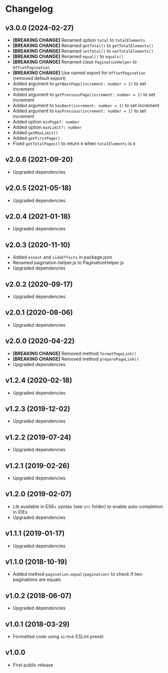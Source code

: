 # Changelog

## v3.0.0 (2024-02-27)

- **[BREAKING CHANGE]** Renamed option `total` to `totalElements`
- **[BREAKING CHANGE]** Renamed `getTotal()` to `getTotalElements()`
- **[BREAKING CHANGE]** Renamed `setTotal()` to `setTotalElements()`
- **[BREAKING CHANGE]** Renamed `equal()` to `equals()`
- **[BREAKING CHANGE]** Renamed class `PaginationHelper` to `OffsetPagination`
- **[BREAKING CHANGE]** Use named export for `OffsetPagination` (removed default export)
- Added argument to `getNextPage(increment: number = 1)` to set increment
- Added argument to `getPreviousPage(increment: number = 1)` to set increment
- Added argument to `hasNext(increment: number = 1)` to set increment
- Added argument to `hasPrevious(increment: number = 1)` to set increment
- Added option `minPage?: number`
- Added option `maxLimit?: number`
- Added `getMaxLimit()`
- Added `getFirstPage()`
- Fixed `getTotalPages()` to return `0` when `totalElements` is `0`

## v2.0.6 (2021-09-20)

- Upgraded dependencies

## v2.0.5 (2021-05-18)

- Upgraded dependencies

## v2.0.4 (2021-01-18)

- Upgraded dependencies

## v2.0.3 (2020-11-10)

- Added `esnext` and `sideEffects` in package.json
- Renamed pagination-helper.js to PaginationHelper.js
- Upgraded dependencies

## v2.0.2 (2020-09-17)

- Upgraded dependencies

## v2.0.1 (2020-08-06)

- Upgraded dependencies

## v2.0.0 (2020-04-22)

- **[BREAKING CHANGE]** Removed method `formatPageLink()`
- **[BREAKING CHANGE]** Removed method `preparePageLink()`
- Upgraded dependencies

## v1.2.4 (2020-02-18)

- Upgraded dependencies

## v1.2.3 (2019-12-02)

- Upgraded dependencies

## v1.2.2 (2019-07-24)

- Upgraded dependencies

## v1.2.1 (2019-02-26)

- Upgraded dependencies

## v1.2.0 (2019-02-07)

- Lib available in ES6+ syntax (see `src` folder) to enable auto-completion in IDEs
- Upgraded dependencies

## v1.1.1 (2019-01-17)

- Upgraded dependencies

## v1.1.0 (2018-10-19)

- Added method `pagination.equal(pagination)` to check if two paginations are equals

## v1.0.2 (2018-06-07)

- Upgraded dependencies

## v1.0.1 (2018-03-29)

- Formatted code using `airbnb` ESLint preset

## v1.0.0

- First public release

